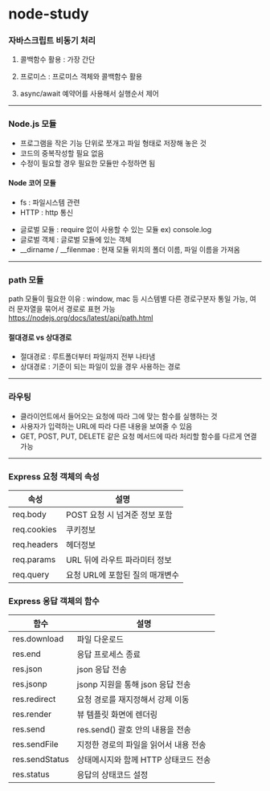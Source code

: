 # node-study

### 자바스크립트 비동기 처리

1. 콜백함수 활용 : 가장 간단

2. 프로미스 : 프로미스 객체와 콜백함수 활용

3. async/await 예약어를 사용해서 실행순서 제어

---

### Node.js 모듈

- 프로그램을 작은 기능 단위로 쪼개고 파일 형태로 저장해 놓은 것
- 코드의 중복작성할 필요 없음
- 수정이 필요할 경우 필요한 모듈만 수정하면 됨

#### Node 코어 모듈

- fs : 파일시스템 관련
- HTTP : http 통신

* 글로벌 모듈 : require 없이 사용할 수 있는 모듈 ex) console.log
* 글로벌 객체 : 글로벌 모듈에 있는 객체
* __dirname / __filenmae : 현재 모듈 위치의 폴더 이름, 파일 이름을 가져옴

---

### path 모듈

path 모듈이 필요한 이유 : window, mac 등 시스템별 다른 경로구분자 통일 가능, 여러 문자열을 묶어서 경로로 표현 가능
https://nodejs.org/docs/latest/api/path.html


#### 절대경로 vs 상대경로
- 절대경로 : 루트폴더부터 파일까지 전부 나타냄
- 상대경로 : 기준이 되는 파일이 있을 경우 사용하는 경로

---

### 라우팅
- 클라이언트에서 들어오는 요청에 따라 그에 맞는 함수를 실행하는 것
- 사용자가 입력하는 URL에 따라 다른 내용을 보여줄 수 있음
- GET, POST, PUT, DELETE 같은 요청 메서드에 따라 처리할 함수를 다르게 연결 가능

---

### Express 요청 객체의 속성

| 속성      | 설명                                  |
|-----------|---------------------------------------|
| req.body  | POST 요청 시 넘겨준 정보 포함         |
| req.cookies | 쿠키정보                            |
| req.headers | 헤더정보                            |
| req.params  | URL 뒤에 라우트 파라미터 정보       |
| req.query   | 요청 URL에 포함된 질의 매개변수     |


### Express 응답 객체의 함수
| 함수 | 설명 |
|-----------|-------------------|
| res.download | 파일 다운로드 |
| res.end | 응답 프로세스 종료 |
| res.json | json 응답 전송 |
| res.jsonp | jsonp 지원을 통해 json 응답 전송 |
| res.redirect | 요청 경로를 재지정해서 강제 이동 |
| res.render | 뷰 템플릿 화면에 렌더링 |
| res.send | res.send() 괄호 안의 내용을 전송 |
| res.sendFile | 지정한 경로의 파일을 읽어서 내용 전송 |
| res.sendStatus | 상태메시지와 함께 HTTP 상태코드 전송 |
| res.status | 응답의 상태코드 설정